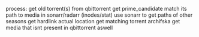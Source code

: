 process:
get old torrent(s) from qbittorrent
get prime_candidate
match its path to media in sonarr/radarr (inodes/stat)
use sonarr to get paths of other seasons
get hardlink actual location
get matching torrent
archifska
get media that isnt present in qbittorrent aswell 
